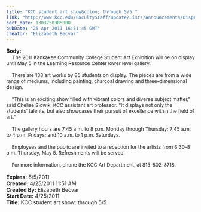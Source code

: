 ```yaml
---
title: "KCC student art show&colon; through 5/5 "
link: "http://www.kcc.edu/FacultyStaff/update/Lists/Announcements/DispForm.aspx?ID=250"
sort_date: 1303750305000
pubDate: "25 Apr 2011 16:51:45 GMT"
creator: "Elizabeth Becvar"
---
```


<div><b>Body:</b> <div class=ExternalClass8AA6B2E6BEC94ADAAD09AF3B59AD5F33><div>    <font size=2>The 2011 Kankakee Community College Student Art Exhibition will be on display until May 5 in the Learning Resource Center lower level gallery.</font></div><font size=2>
<div><br>    There are 138 art works by 65 students on display. The pieces are from a wide range of mediums, including painting, charcoal drawing and three-dimensional design. </div>
<div><br>    &quot;This is an exciting show filled with vibrant colors and diverse subject matter,&quot; said Chelise Slowik, KCC assistant art professor. &quot;It displays not only the students' talents, but also showcases their pursuit of excellence within the field of art.&quot;</div>
<div><br>    The gallery hours are 7:45 a.m. to 8 p.m. Monday through Thursday; 7:45 a.m. to 4 p.m. Fridays; and 10 a.m. to 1 p.m. Saturdays.</div>
<div><br>    Employees and the public are invited to a reception for the artists from 6:30-8 p.m. Thursday, May 5. Refreshments will be served.</div>
<div><br>    For more information, phone the KCC Art Department, at 815-802-8718. <br> </font></div></div></div>
<div><b>Expires:</b> 5/5/2011</div>
<div><b>Created:</b> 4/25/2011 11:51 AM</div>
<div><b>Created By:</b> Elizabeth Becvar</div>
<div><b>Start Date:</b> 4/25/2011</div>
<div><b>Title:</b> KCC student art show: through 5/5 </div>
